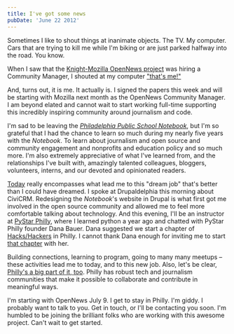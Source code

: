 ```yaml
---
title: I've got some news
pubDate: 'June 22 2012'
---
```


<p>Sometimes I like to shout things at inanimate objects. The TV. My computer. Cars that are trying to kill me while I'm biking or are just parked halfway into the road. You know.</p><p> 

When I saw that the <a href="http://mozillaopennews.org">Knight-Mozilla OpenNews project</a> was hiring a Community Manager, I shouted at my computer <a href="http://sinker.tumblr.com/post/22591598928/work-at-opennews-were-hiring-a-community-manager">"that's me!"</a> </p><p>And, turns out, it is me. It actually is. I signed the papers this week and will be starting with Mozilla next month as the OpenNews Community Manager. I am beyond elated and cannot wait to start working full-time supporting this incredibly inspiring community around journalism and code.
</p><p> 
I'm sad to be leaving the <a href="http://thenotebook.org"><em>Philadelphia Public School Notebook</em></a>, but I'm so grateful that I had the chance to learn so much during my nearly five years with the <em>Notebook</em>. To learn about journalism and open source and community engagement and nonprofits and education policy and so much more. I'm also extremely appreciative of what I've learned from, and the relationships I've built with, amazingly talented colleagues, bloggers, volunteers, interns, and our devoted and opinionated readers.
</p><!--break--><p> 
<a href="/blog/weekend-open-source-awesomeness">Today</a> really encompasses what lead me to this "dream job" that's better than I could have dreamed. I spoke at Drupaldelphia this morning about CiviCRM. Redesigning the <em>Notebook</em>'s website in Drupal is what first got me involved in the open source community and allowed me to feel more comfortable talking about technology. And this evening, I'll be an instructor at <a href="http://www.meetup.com/phillypug/events/63291352/">PyStar Philly</a>, where I learned python a year ago and chatted with PyStar Philly founder Dana Bauer. Dana suggested we start a chapter of <a href="http://hackshackers.com">Hacks/Hackers</a> in Philly. I cannot thank Dana enough for inviting me to start <a href="http://meetup.com/hackshackersphilly">that chapter</a> with her.</p><p> Building connections, learning to program, going to many many meetups &ndash; these activities lead me to today, and to this new job. Also, let's be clear, <a href="/blog/launch-hackshackers-philly">Philly's a big part of it, too</a>. Philly has robust tech and journalism communities that make it possible to collaborate and contribute in meaningful ways.
</p><p> 
I'm starting with OpenNews July 9. I get to stay in Philly. I'm giddy. I probably want to talk to you. Get in touch, or I'll be contacting you soon. I'm humbled to be joining the brilliant folks who are working with this awesome project. Can't wait to get started. </p>

